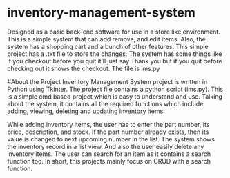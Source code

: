 # inventory-management-system
Designed as a basic back-end software for use in a store like environment. This is a simple system that can add remove, and edit items. Also, the system has a shopping cart and a bunch of other features. This simple project has a .txt file to store the changes. The system has some things like if you checkout before you quit it’ll just say Thank you but if you quit before checking out it shows the checkout. The file is ims.py

#About the Project
Inventory Management System project is written in Python using Tkinter. The project file contains a python script (ims.py). This is a simple cmd based project which is easy to understand and use. Talking about the system, it contains all the required functions which include adding, viewing, deleting and updating inventory items.

While adding inventory items, the user has to enter the part number, its price, description, and stock. If the part number already exists, then its value is changed to next upcoming number in the list. The system shows the inventory record in a list view. And also the user easily delete any inventory items. The user can search for an item as it contains a search function too. In short, this projects mainly focus on CRUD with a search function.














